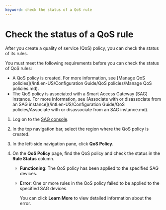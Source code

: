 ```yaml
---
keyword: check the status of a QoS rule
---
```


# Check the status of a QoS rule

After you create a quality of service \(QoS\) policy, you can check the status of its rules.

You must meet the following requirements before you can check the status of QoS rules:

-   A QoS policy is created. For more information, see [Manage QoS policies](/intl.en-US/Configuration Guide/QoS policies/Manage QoS policies.md).
-   The QoS policy is associated with a Smart Access Gateway \(SAG\) instance. For more information, see [Associate with or disassociate from an SAG instance](/intl.en-US/Configuration Guide/QoS policies/Associate with or disassociate from an SAG instance.md).

1.  Log on to the [SAG console](https://smartag.console.aliyun.com).

2.  In the top navigation bar, select the region where the QoS policy is created.

3.  In the left-side navigation pane, click **QoS Policy**.

4.  On the **QoS Policy** page, find the QoS policy and check the status in the **Rule Status** column.

    -   **Functioning**: The QoS policy has been applied to the specified SAG devices.
    -   **Error**: One or more rules in the QoS policy failed to be applied to the specified SAG devices.

        You can click **Learn More** to view detailed information about the error.


